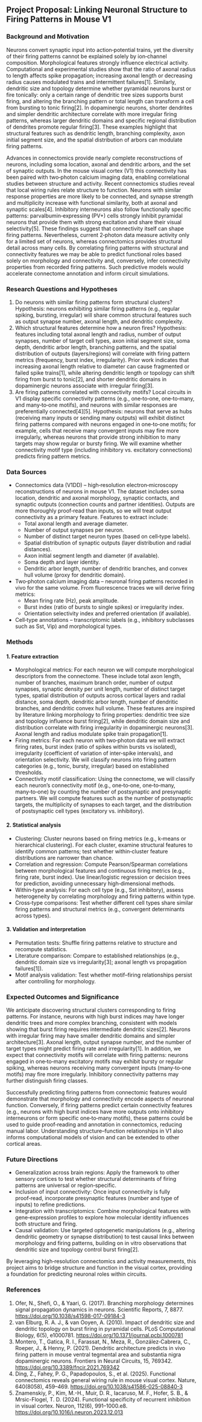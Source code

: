 ## Project Proposal: Linking Neuronal Structure to Firing Patterns in Mouse V1

### Background and Motivation

Neurons convert synaptic input into action‑potential trains, yet the diversity of their firing patterns cannot be explained solely by ion‑channel composition.  Morphological features strongly influence electrical activity.  Computational and experimental studies show that the ratio of axonal radius to length affects spike propagation; increasing axonal length or decreasing radius causes modulated trains and intermittent failures[1].  Similarly, dendritic size and topology determine whether pyramidal neurons burst or fire tonically: only a certain range of dendritic tree sizes supports burst firing, and altering the branching pattern or total length can transform a cell from bursting to tonic firing[2].  In dopaminergic neurons, shorter dendrites and simpler dendritic architecture correlate with more irregular firing patterns, whereas larger dendritic domains and specific regional distribution of dendrites promote regular firing[3].  These examples highlight that structural features such as dendritic length, branching complexity, axon initial segment size, and the spatial distribution of arbors can modulate firing patterns.

Advances in connectomics provide nearly complete reconstructions of neurons, including soma location, axonal and dendritic arbors, and the set of synaptic outputs.  In the mouse visual cortex (V1) this connectivity has been paired with two‑photon calcium imaging data, enabling correlational studies between structure and activity.  Recent connectomics studies reveal that local wiring rules relate structure to function.  Neurons with similar response properties are more likely to be connected, and synapse strength and multiplicity increase with functional similarity, both at axonal and synaptic scales[4].  Inhibitory interneurons also follow functionally specific patterns: parvalbumin‑expressing (PV+) cells strongly inhibit pyramidal neurons that provide them with strong excitation and share their visual selectivity[5].  These findings suggest that connectivity itself can shape firing patterns.  Nevertheless, current 2‑photon data measure activity only for a limited set of neurons, whereas connectomics provides structural detail across many cells.  By correlating firing patterns with structural and connectivity features we may be able to predict functional roles based solely on morphology and connectivity and, conversely, infer connectivity properties from recorded firing patterns.  Such predictive models would accelerate connectome annotation and inform circuit simulations.

### Research Questions and Hypotheses

1. Do neurons with similar firing patterns form structural clusters? Hypothesis: neurons exhibiting similar firing patterns (e.g., regular spiking, bursting, irregular) will share common structural features such as output synapse number, axonal length, and dendritic complexity.
2. Which structural features determine how a neuron fires? Hypothesis: features including total axonal length and radius, number of output synapses, number of target cell types, axon initial segment size, soma depth, dendritic arbor length, branching patterns, and the spatial distribution of outputs (layers/regions) will correlate with firing pattern metrics (frequency, burst index, irregularity). Prior work indicates that increasing axonal length relative to diameter can cause fragmented or failed spike trains[1], while altering dendritic length or topology can shift firing from burst to tonic[2], and shorter dendritic domains in dopaminergic neurons associate with irregular firing[3].
3. Are firing patterns correlated with connectivity motifs? Local circuits in V1 display specific connectivity patterns (e.g., one‑to‑one, one‑to‑many, and many‑to‑one motifs), and neurons with similar responses are preferentially connected[4][5]. Hypothesis: neurons that serve as hubs (receiving many inputs or sending many outputs) will exhibit distinct firing patterns compared with neurons engaged in one‑to‑one motifs; for example, cells that receive many convergent inputs may fire more irregularly, whereas neurons that provide strong inhibition to many targets may show regular or bursty firing. We will examine whether connectivity motif type (including inhibitory vs. excitatory connections) predicts firing pattern metrics.

### Data Sources

- Connectomics data (V1DD) – high‑resolution electron‑microscopy reconstructions of neurons in mouse V1. The dataset includes soma location, dendritic and axonal morphology, synaptic contacts, and synaptic outputs (connection counts and partner identities). Outputs are more thoroughly proof‑read than inputs, so we will treat output connectivity as a primary feature. Features to extract include:
  - Total axonal length and average diameter.
  - Number of output synapses per neuron.
  - Number of distinct target neuron types (based on cell‑type labels).
  - Spatial distribution of synaptic outputs (layer distribution and radial distances).
  - Axon initial segment length and diameter (if available).
  - Soma depth and layer identity.
  - Dendritic arbor length, number of dendritic branches, and convex hull volume (proxy for dendritic domain).
- Two‑photon calcium imaging data – neuronal firing patterns recorded in vivo for the same volume. From fluorescence traces we will derive firing metrics:
  - Mean firing rate (Hz), peak amplitude.
  - Burst index (ratio of bursts to single spikes) or irregularity index.
  - Orientation selectivity index and preferred orientation (if available).
- Cell‑type annotations – transcriptomic labels (e.g., inhibitory subclasses such as Sst, Vip) and morphological types.

### Methods

#### 1. Feature extraction

- Morphological metrics: For each neuron we will compute morphological descriptors from the connectome. These include total axon length, number of branches, maximum branch order, number of output synapses, synaptic density per unit length, number of distinct target types, spatial distribution of outputs across cortical layers and radial distance, soma depth, dendritic arbor length, number of dendritic branches, and dendritic convex hull volume. These features are inspired by literature linking morphology to firing properties: dendritic tree size and topology influence burst firing[2], while dendritic domain size and distribution correlate with firing irregularity in dopaminergic neurons[3]. Axonal length and radius modulate spike train propagation[1].
- Firing metrics: For each neuron with two‑photon data we will extract firing rates, burst index (ratio of spikes within bursts vs isolated), irregularity (coefficient of variation of inter‑spike intervals), and orientation selectivity. We will classify neurons into firing pattern categories (e.g., tonic, bursty, irregular) based on established thresholds.
- Connectivity motif classification: Using the connectome, we will classify each neuron’s connectivity motif (e.g., one‑to‑one, one‑to‑many, many‑to‑one) by counting the number of postsynaptic and presynaptic partners. We will compute features such as the number of postsynaptic targets, the multiplicity of synapses to each target, and the distribution of postsynaptic cell types (excitatory vs. inhibitory).

#### 2. Statistical analysis

- Clustering: Cluster neurons based on firing metrics (e.g., k‑means or hierarchical clustering). For each cluster, examine structural features to identify common patterns; test whether within‑cluster feature distributions are narrower than chance.
- Correlation and regression: Compute Pearson/Spearman correlations between morphological features and continuous firing metrics (e.g., firing rate, burst index). Use linear/logistic regression or decision trees for prediction, avoiding unnecessary high‑dimensional methods.
- Within‑type analysis: For each cell type (e.g., Sst inhibitory), assess heterogeneity by correlating morphology and firing patterns within type.
- Cross‑type comparisons: Test whether different cell types share similar firing patterns and structural metrics (e.g., convergent determinants across types).

#### 3. Validation and interpretation

- Permutation tests: Shuffle firing patterns relative to structure and recompute statistics.
- Literature comparison: Compare to established relationships (e.g., dendritic domain size vs irregularity[3]; axonal length vs propagation failures[1]).
- Motif analysis validation: Test whether motif–firing relationships persist after controlling for morphology.

### Expected Outcomes and Significance

We anticipate discovering structural clusters corresponding to firing patterns.  For instance, neurons with high burst indices may have longer dendritic trees and more complex branching, consistent with models showing that burst firing requires intermediate dendritic sizes[2].  Neurons with irregular firing may have smaller dendritic domains and simpler architecture[3].  Axonal length, output synapse number, and the number of target types might predict firing rate and irregularity[1].  In addition, we expect that connectivity motifs will correlate with firing patterns: neurons engaged in one‑to‑many excitatory motifs may exhibit bursty or regular spiking, whereas neurons receiving many convergent inputs (many‑to‑one motifs) may fire more irregularly.  Inhibitory connectivity patterns may further distinguish firing classes.

Successfully predicting firing patterns from connectomic features would demonstrate that morphology and connectivity encode aspects of neuronal function.  Conversely, if firing patterns predict certain connectivity features (e.g., neurons with high burst indices have more outputs onto inhibitory interneurons or form specific one‑to‑many motifs), these patterns could be used to guide proof‑reading and annotation in connectomics, reducing manual labor.  Understanding structure–function relationships in V1 also informs computational models of vision and can be extended to other cortical areas.

### Future Directions

- Generalization across brain regions: Apply the framework to other sensory cortices to test whether structural determinants of firing patterns are universal or region‑specific.
- Inclusion of input connectivity: Once input connectivity is fully proof‑read, incorporate presynaptic features (number and type of inputs) to refine predictions.
- Integration with transcriptomics: Combine morphological features with gene‑expression profiles to explore how molecular identity influences both structure and firing.
- Causal validation: Use targeted optogenetic manipulations (e.g., altering dendritic geometry or synapse distribution) to test causal links between morphology and firing patterns, building on in vitro observations that dendritic size and topology control burst firing[2].

By leveraging high‑resolution connectomics and activity measurements, this project aims to bridge structure and function in the visual cortex, providing a foundation for predicting neuronal roles within circuits.

### References

1. Ofer, N., Shefi, O., & Yaari, G. (2017). Branching morphology determines signal propagation dynamics in neurons. Scientific Reports, 7, 8877. https://doi.org/10.1038/s41598-017-09184-3
2. van Elburg, R. A. J., & van Ooyen, A. (2010). Impact of dendritic size and dendritic topology on burst firing in pyramidal cells. PLoS Computational Biology, 6(5), e1000781. https://doi.org/10.1371/journal.pcbi.1000781
3. Montero, T., Gatica, R. I., Farassat, N., Meza, R., González‑Cabrera, C., Roeper, J., & Henny, P. (2021). Dendritic architecture predicts in vivo firing pattern in mouse ventral tegmental area and substantia nigra dopaminergic neurons. Frontiers in Neural Circuits, 15, 769342. https://doi.org/10.3389/fncir.2021.769342
4. Ding, Z., Fahey, P. G., Papadopoulos, S., et al. (2025). Functional connectomics reveals general wiring rule in mouse visual cortex. Nature, 640(8058), 459–469. https://doi.org/10.1038/s41586-025-08840-3
5. Znamenskiy, P., Kim, M.-H., Muir, D. R., Iacaruso, M. F., Hofer, S. B., & Mrsic-Flogel, T. D. (2024). Functional specificity of recurrent inhibition in visual cortex. Neuron, 112(6), 991–1000.e8. https://doi.org/10.1016/j.neuron.2023.12.013
